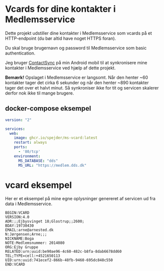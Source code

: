 # Vcards for dine kontakter i Medlemsservice

Dette projekt udstiller dine kontakter i Medlemsservice som vcards på
et HTTP-endpoint (du bør altid have noget HTTPS foran).

Du skal bruge brugernavn og password til Medlemsservice som basic
authentication.

Jeg bruger
[ContactSync](https://play.google.com/store/apps/details?id=com.vcard.android)
på min Android mobil til at synkronisere mine kontakter i
Medlemsservice ved hjælp af dette projekt.

**Bemærk!** Opslaget i Medlemsservice er langsomt. Når den henter ~60
kontakter tager det cirka 6 sekunder og når den henter ~890 kontakter
tager det over et halvt minut. Så synkroniser ikke for tit og servicen
skalerer derfor nok ikke til mange brugere.

## docker-compose eksempel

```yaml
version: "2"

services:
  web:
    image: ghcr.io/spejder/ms-vcard:latest
    restart: always
    ports:
      - '80/tcp'
    environment:
      MS_DATABASE: "dds"
      MS_URL: "https://medlem.dds.dk"
```

# vcard eksempel

Her er et eksempel på mine egne oplysninger genereret af servicen ud
fra data i Medlemsservice.

```vcard
BEGIN:VCARD
VERSION:4.0
ADR:;;Ejbysvinget 18;Glostrup;;2600;
BDAY:19730430
EMAIL:arne@arnested.dk
N:Jørgensen;Arne;;;
NICKNAME:Boga
NOTE:Medlemsnummer: 2014080
ORG:Ejby Gruppe
RELATED:urn:uuid:be90ae96-4c60-482c-b8fa-8dab6678dd60
TEL;TYPE=cell:+4521650113
UID:urn:uuid:741ecef2-866b-48fb-9460-695dc848c550
END:VCARD
```
